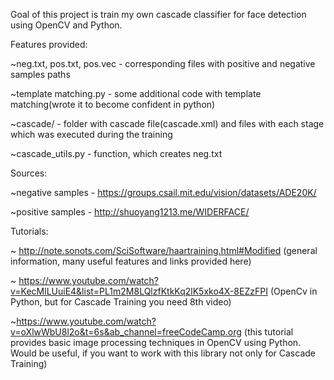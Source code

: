 Goal of this project is train my own cascade classifier for face detection using OpenCV and Python. 

Features provided:

  ~neg.txt, pos.txt, pos.vec - corresponding files with positive and negative samples paths
  
  ~template matching.py - some additional code with template matching(wrote it to become confident in python)
  
  ~cascade/ -  folder with cascade file(cascade.xml) and files with each stage which was executed during the training

  ~cascade_utils.py - function, which creates neg.txt
  
Sources:

  ~negative samples - https://groups.csail.mit.edu/vision/datasets/ADE20K/
  
  ~positive samples - http://shuoyang1213.me/WIDERFACE/
  
Tutorials:

  ~ http://note.sonots.com/SciSoftware/haartraining.html#Modified (general information, many useful features and links provided here)

  ~ https://www.youtube.com/watch?v=KecMlLUuiE4&list=PL1m2M8LQlzfKtkKq2lK5xko4X-8EZzFPI (OpenCv in Python, but for Cascade Training you need 8th video)
  
  ~https://www.youtube.com/watch?v=oXlwWbU8l2o&t=6s&ab_channel=freeCodeCamp.org (this tutorial provides basic image processing techniques in OpenCV using Python. Would be useful, if you want to work with this library not only for Cascade Training)
